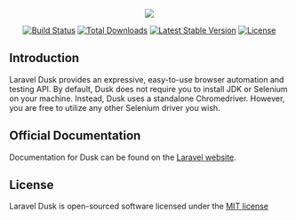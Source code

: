 <p align="center"><img src="https://laravel.com/assets/img/components/logo-dusk.svg"></p>

<p align="center">
<a href="https://travis-ci.org/laravel/dusk"><img src="https://travis-ci.org/laravel/dusk.svg" alt="Build Status"></a>
<a href="https://packagist.org/packages/laravel/dusk"><img src="https://poser.pugx.org/laravel/dusk/d/total.svg" alt="Total Downloads"></a>
<a href="https://packagist.org/packages/laravel/dusk"><img src="https://poser.pugx.org/laravel/dusk/v/stable.svg" alt="Latest Stable Version"></a>
<a href="https://packagist.org/packages/laravel/dusk"><img src="https://poser.pugx.org/laravel/dusk/license.svg" alt="License"></a>
</p>

## Introduction

Laravel Dusk provides an expressive, easy-to-use browser automation and testing API. By default, Dusk does not require you to install JDK or Selenium on your machine. Instead, Dusk uses a standalone Chromedriver. However, you are free to utilize any other Selenium driver you wish.

## Official Documentation

Documentation for Dusk can be found on the [Laravel website](https://laravel.com/docs/master/dusk).

## License

Laravel Dusk is open-sourced software licensed under the [MIT license](http://opensource.org/licenses/MIT)
